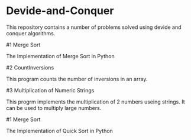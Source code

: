 # Devide-and-Conquer
This repository contains a number of problems solved using devide and conquer algorithms.

#1 Merge Sort

The Implementation of Merge Sort in Python 

#2 CountInversions

This program counts the number of inversions in an array.

#3 Multiplication of Numeric Strings

This progrm implements the multiplication of 2 numbers useing strings. It can be used to multiply large numbers.

#1 Merge Sort

The Implementation of Quick Sort in Python 
